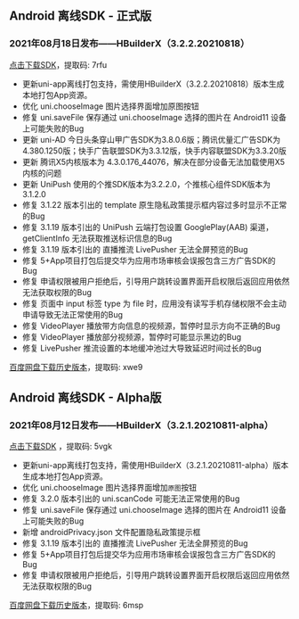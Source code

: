 ## Android 离线SDK - 正式版

### 2021年08月18日发布——HBuilderX（3.2.2.20210818）
[点击下载SDK](https://pan.baidu.com/s/14SZ-CjlbaNtGHk3CpamgXQ)，提取码: 7rfu

+ 更新uni-app离线打包支持，需使用HBuilderX（3.2.2.20210818）版本生成本地打包App资源。
+ 优化 uni.chooseImage 图片选择界面增加原图按钮
+ 修复 uni.saveFile 保存通过 uni.chooseImage 选择的图片在 Android11 设备上可能失败的Bug
+ 更新 uni-AD 今日头条穿山甲广告SDK为3.8.0.6版；腾讯优量汇广告SDK为4.380.1250版；快手广告联盟SDK为3.3.12版，快手内容联盟SDK为3.3.20版
+ 更新 腾讯X5内核版本为 4.3.0.176_44076，解决在部分设备无法加载使用X5内核的问题
+ 更新 UniPush 使用的个推SDK版本为3.2.2.0，个推核心组件SDK版本为3.1.2.0
+ 修复 3.1.22 版本引出的 template 原生隐私政策提示框内容过多时显示不正常的Bug
+ 修复 3.1.19 版本引出的 UniPush 云端打包设置 GooglePlay(AAB) 渠道，getClientInfo 无法获取推送标识信息的Bug
+ 修复 3.1.19 版本引出的 直播推流 LivePusher 无法全屏预览的Bug
+ 修复 5+App项目打包后提交华为应用市场审核会误报包含三方广告SDK的Bug
+ 修复 申请权限被用户拒绝后，引导用户跳转设置界面开启权限后返回应用依然无法获取权限的Bug
+ 修复 页面中 input 标签 type 为 file 时，应用没有读写手机存储权限不会主动申请导致无法正常使用的Bug
+ 修复 VideoPlayer 播放带方向信息的视频源，暂停时显示方向不正确的Bug
+ 修复 VideoPlayer 播放部分视频源，暂停时可能显示黑边的Bug
+ 修复 LivePusher 推流设置的本地缓冲池过大导致延迟时间过长的Bug


[百度网盘下载历史版本](https://pan.baidu.com/s/1qxxUqh9ifF7mfJ4T46NB4Q)，提取码: xwe9



## Android 离线SDK - Alpha版### 2021年08月12日发布——HBuilderX（3.2.1.20210811-alpha）[点击下载SDK](https://pan.baidu.com/s/1NLBTW94Im_zg5R38Wiijdg) ，提取码: 5vgk+ 更新uni-app离线打包支持，需使用HBuilderX（3.2.1.20210811-alpha）版本生成本地打包App资源。
+ 优化 uni.chooseImage 图片选择界面增加`原图`按钮
+ 修复 3.2.0 版本引出的 uni.scanCode 可能无法正常使用的Bug
+ 修复 uni.saveFile 保存通过 uni.chooseImage 选择的图片在 Android11 设备上可能失败的Bug
+ 新增 androidPrivacy.json 文件配置隐私政策提示框
+ 修复 3.1.19 版本引出的 直播推流 LivePusher 无法全屏预览的Bug
+ 修复 5+App项目打包后提交华为应用市场审核会误报包含三方广告SDK的Bug 
+ 修复 申请权限被用户拒绝后，引导用户跳转设置界面开启权限后返回应用依然无法获取权限的Bug[百度网盘下载历史版本](https://pan.baidu.com/s/10fne34bwxWGtDJTd4PhroA)，提取码: 6msp
